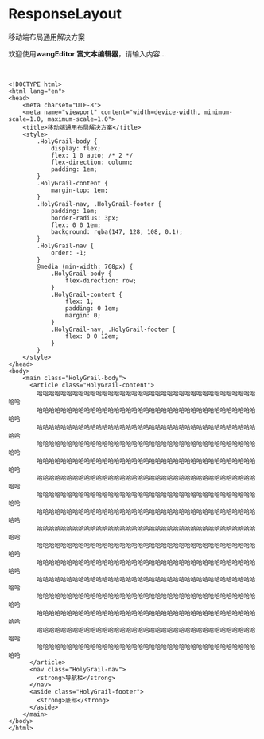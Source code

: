 # ResponseLayout
移动端布局通用解决方案
<p>欢迎使用<b>wangEditor 富文本编辑器</b>，请输入内容...</p><p><br></p><pre style="max-width: 100%;"><code class="html hljs xml" codemark="1"><span class="hljs-meta">&lt;!DOCTYPE html&gt;</span>
<span class="hljs-tag">&lt;<span class="hljs-name">html</span> <span class="hljs-attr">lang</span>=<span class="hljs-string">"en"</span>&gt;</span>
<span class="hljs-tag">&lt;<span class="hljs-name">head</span>&gt;</span>
	<span class="hljs-tag">&lt;<span class="hljs-name">meta</span> <span class="hljs-attr">charset</span>=<span class="hljs-string">"UTF-8"</span>&gt;</span>
	<span class="hljs-tag">&lt;<span class="hljs-name">meta</span> <span class="hljs-attr">name</span>=<span class="hljs-string">"viewport"</span> <span class="hljs-attr">content</span>=<span class="hljs-string">"width=device-width, minimum-scale=1.0, maximum-scale=1.0"</span>&gt;</span>
	<span class="hljs-tag">&lt;<span class="hljs-name">title</span>&gt;</span>移动端通用布局解决方案<span class="hljs-tag">&lt;/<span class="hljs-name">title</span>&gt;</span>
	<span class="hljs-tag">&lt;<span class="hljs-name">style</span>&gt;</span><span class="css">
		<span class="hljs-selector-class">.HolyGrail-body</span> {  
		    <span class="hljs-attribute">display</span>: flex;
			<span class="hljs-attribute">flex</span>: <span class="hljs-number">1</span> <span class="hljs-number">0</span> auto; <span class="hljs-comment">/* 2 */</span>
			<span class="hljs-attribute">flex-direction</span>: column;
			<span class="hljs-attribute">padding</span>: <span class="hljs-number">1em</span>;
		}
		<span class="hljs-selector-class">.HolyGrail-content</span> {  
		    <span class="hljs-attribute">margin-top</span>: <span class="hljs-number">1em</span>;
		}
		<span class="hljs-selector-class">.HolyGrail-nav</span>, <span class="hljs-selector-class">.HolyGrail-footer</span> { 
			<span class="hljs-attribute">padding</span>: <span class="hljs-number">1em</span>;
  			<span class="hljs-attribute">border-radius</span>: <span class="hljs-number">3px</span>;
		    <span class="hljs-attribute">flex</span>: <span class="hljs-number">0</span> <span class="hljs-number">0</span> <span class="hljs-number">1em</span>;
		    <span class="hljs-attribute">background</span>: <span class="hljs-built_in">rgba</span>(147, 128, 108, 0.1);
		}
		<span class="hljs-selector-class">.HolyGrail-nav</span> {  
		    <span class="hljs-attribute">order</span>: -<span class="hljs-number">1</span>;
		}
		@<span class="hljs-keyword">media</span> (min-width: <span class="hljs-number">768px</span>) { 
		    <span class="hljs-selector-class">.HolyGrail-body</span> {
			    <span class="hljs-attribute">flex-direction</span>: row;
			}
		  	<span class="hljs-selector-class">.HolyGrail-content</span> {
		    	<span class="hljs-attribute">flex</span>: <span class="hljs-number">1</span>;
		    	<span class="hljs-attribute">padding</span>: <span class="hljs-number">0</span> <span class="hljs-number">1em</span>;
		    	<span class="hljs-attribute">margin</span>: <span class="hljs-number">0</span>;
		  	}
			<span class="hljs-selector-class">.HolyGrail-nav</span>, <span class="hljs-selector-class">.HolyGrail-footer</span> {
			    <span class="hljs-attribute">flex</span>: <span class="hljs-number">0</span> <span class="hljs-number">0</span> <span class="hljs-number">12em</span>;
			}
		}
	</span><span class="hljs-tag">&lt;/<span class="hljs-name">style</span>&gt;</span>
<span class="hljs-tag">&lt;/<span class="hljs-name">head</span>&gt;</span>
<span class="hljs-tag">&lt;<span class="hljs-name">body</span>&gt;</span>
	<span class="hljs-tag">&lt;<span class="hljs-name">main</span> <span class="hljs-attr">class</span>=<span class="hljs-string">"HolyGrail-body"</span>&gt;</span>
      <span class="hljs-tag">&lt;<span class="hljs-name">article</span> <span class="hljs-attr">class</span>=<span class="hljs-string">"HolyGrail-content"</span>&gt;</span>
        哈哈哈哈哈哈哈哈哈哈哈哈哈哈哈哈哈哈哈哈哈哈哈哈哈哈哈哈哈哈哈哈哈哈哈哈哈哈哈
        哈哈哈哈哈哈哈哈哈哈哈哈哈哈哈哈哈哈哈哈哈哈哈哈哈哈哈哈哈哈哈哈哈哈哈哈哈哈哈
        哈哈哈哈哈哈哈哈哈哈哈哈哈哈哈哈哈哈哈哈哈哈哈哈哈哈哈哈哈哈哈哈哈哈哈哈哈哈哈
        哈哈哈哈哈哈哈哈哈哈哈哈哈哈哈哈哈哈哈哈哈哈哈哈哈哈哈哈哈哈哈哈哈哈哈哈哈哈哈
        哈哈哈哈哈哈哈哈哈哈哈哈哈哈哈哈哈哈哈哈哈哈哈哈哈哈哈哈哈哈哈哈哈哈哈哈哈哈哈
        哈哈哈哈哈哈哈哈哈哈哈哈哈哈哈哈哈哈哈哈哈哈哈哈哈哈哈哈哈哈哈哈哈哈哈哈哈哈哈
        哈哈哈哈哈哈哈哈哈哈哈哈哈哈哈哈哈哈哈哈哈哈哈哈哈哈哈哈哈哈哈哈哈哈哈哈哈哈哈
        哈哈哈哈哈哈哈哈哈哈哈哈哈哈哈哈哈哈哈哈哈哈哈哈哈哈哈哈哈哈哈哈哈哈哈哈哈哈哈
        哈哈哈哈哈哈哈哈哈哈哈哈哈哈哈哈哈哈哈哈哈哈哈哈哈哈哈哈哈哈哈哈哈哈哈哈哈哈哈
        哈哈哈哈哈哈哈哈哈哈哈哈哈哈哈哈哈哈哈哈哈哈哈哈哈哈哈哈哈哈哈哈哈哈哈哈哈哈哈
        哈哈哈哈哈哈哈哈哈哈哈哈哈哈哈哈哈哈哈哈哈哈哈哈哈哈哈哈哈哈哈哈哈哈哈哈哈哈哈
        哈哈哈哈哈哈哈哈哈哈哈哈哈哈哈哈哈哈哈哈哈哈哈哈哈哈哈哈哈哈哈哈哈哈哈哈哈哈哈
        哈哈哈哈哈哈哈哈哈哈哈哈哈哈哈哈哈哈哈哈哈哈哈哈哈哈哈哈哈哈哈哈哈哈哈哈哈哈哈
        哈哈哈哈哈哈哈哈哈哈哈哈哈哈哈哈哈哈哈哈哈哈哈哈哈哈哈哈哈哈哈哈哈哈哈哈哈哈哈
        哈哈哈哈哈哈哈哈哈哈哈哈哈哈哈哈哈哈哈哈哈哈哈哈哈哈哈哈哈哈哈哈哈哈哈哈哈哈哈
        哈哈哈哈哈哈哈哈哈哈哈哈哈哈哈哈哈哈哈哈哈哈哈哈哈哈哈哈哈哈哈哈哈哈哈哈哈哈哈
      <span class="hljs-tag">&lt;/<span class="hljs-name">article</span>&gt;</span>
      <span class="hljs-tag">&lt;<span class="hljs-name">nav</span> <span class="hljs-attr">class</span>=<span class="hljs-string">"HolyGrail-nav"</span>&gt;</span>
        <span class="hljs-tag">&lt;<span class="hljs-name">strong</span>&gt;</span>导航栏<span class="hljs-tag">&lt;/<span class="hljs-name">strong</span>&gt;</span>
      <span class="hljs-tag">&lt;/<span class="hljs-name">nav</span>&gt;</span>
      <span class="hljs-tag">&lt;<span class="hljs-name">aside</span> <span class="hljs-attr">class</span>=<span class="hljs-string">"HolyGrail-footer"</span>&gt;</span>
        <span class="hljs-tag">&lt;<span class="hljs-name">strong</span>&gt;</span>底部<span class="hljs-tag">&lt;/<span class="hljs-name">strong</span>&gt;</span>
      <span class="hljs-tag">&lt;/<span class="hljs-name">aside</span>&gt;</span>
    <span class="hljs-tag">&lt;/<span class="hljs-name">main</span>&gt;</span>
<span class="hljs-tag">&lt;/<span class="hljs-name">body</span>&gt;</span>
<span class="hljs-tag">&lt;/<span class="hljs-name">html</span>&gt;</span></code></pre><p><br></p>
